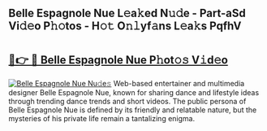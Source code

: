 ## Belle Espagnole Nue L𝚎a𝚔ed N𝚞𝚍e - Part-aSd Vi𝚍𝚎o P𝚑𝚘tos - H𝚘𝚝 O𝚗𝚕yf𝚊ns L𝚎a𝚔s PqfhV

# <h2><a href="http://kf5fok.oniu.top/?m=Belle+Espagnole+Nue">🔗👉 🔴 Belle Espagnole Nue P𝚑ot𝚘𝚜 V𝚒d𝚎o</a></h2>

[![Belle Espagnole Nue Nu𝚍e𝚜](https://i.imgur.com/0qMVB7G.gif)](http://kf5fok.oniu.top/?m=Belle+Espagnole+Nue)
Web-based entertainer and multimedia designer Belle Espagnole Nue, known for sharing dance and lifestyle ideas through trending dance trends and short videos. The public persona of Belle Espagnole Nue is defined by its friendly and relatable nature, but the mysteries of his private life remain a tantalizing enigma.  

